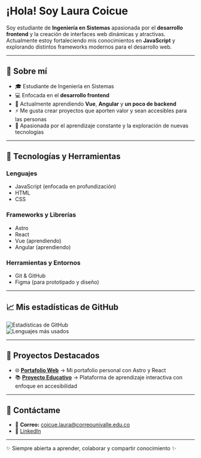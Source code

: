 # ¡Hola! Soy Laura Coicue

Soy estudiante de **Ingeniería en Sistemas** apasionada por el **desarrollo frontend** y la creación de interfaces web dinámicas y atractivas.  
Actualmente estoy fortaleciendo mis conocimientos en **JavaScript** y explorando distintos frameworks modernos para el desarrollo web.

---

## 🚀 Sobre mí
- 🎓 Estudiante de Ingeniería en Sistemas  
- 💻 Enfocada en el **desarrollo frontend**  
- 🌱 Actualmente aprendiendo **Vue**, **Angular** y **un poco de backend**  
- ⚡ Me gusta crear proyectos que aporten valor y sean accesibles para las personas  
- 📖 Apasionada por el aprendizaje constante y la exploración de nuevas tecnologías  

---

## 🔧 Tecnologías y Herramientas

### Lenguajes
- JavaScript (enfocada en profundización)  
- HTML  
- CSS  

### Frameworks y Librerías
- Astro  
- React  
- Vue (aprendiendo)  
- Angular (aprendiendo)  

### Herramientas y Entornos
- Git & GitHub   
- Figma (para prototipado y diseño)  

---

## 📈 Mis estadísticas de GitHub
![Estadísticas de GitHub](https://github-readme-stats.vercel.app/api?username=lauracoicue&show_icons=true&theme=radical)  
![Lenguajes más usados](https://github-readme-stats.vercel.app/api/top-langs/?username=lauracoicue&layout=compact&theme=radical)

---

## 📝 Proyectos Destacados
- 🌐 **[Portafolio Web](#)** → Mi portafolio personal con Astro y React  
- 📚 **[Proyecto Educativo](#)** → Plataforma de aprendizaje interactiva con enfoque en accesibilidad  

---

## 💬 Contáctame
- 📧 **Correo:** coicue.laura@correounivalle.edu.co  
- 💼 [LinkedIn]()    

---
✨ Siempre abierta a aprender, colaborar y compartir conocimiento ✨
